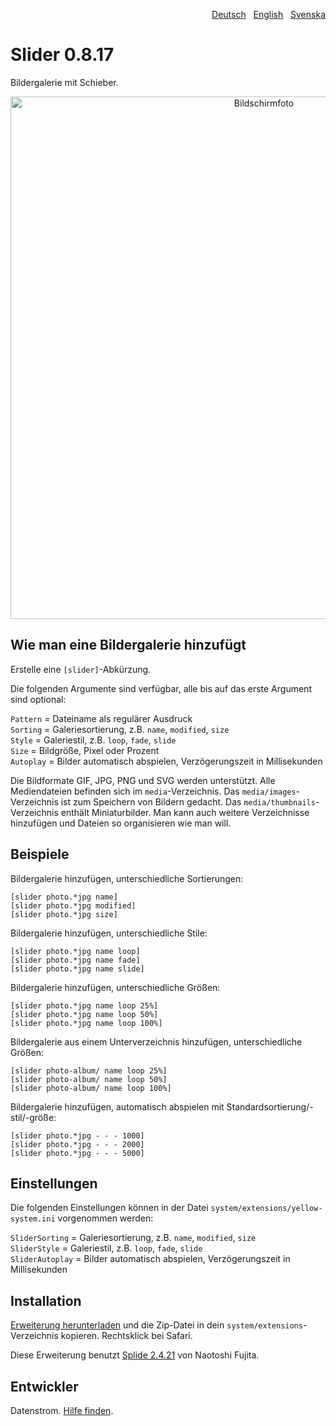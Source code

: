 <p align="right"><a href="README-de.md">Deutsch</a> &nbsp; <a href="README.md">English</a> &nbsp; <a href="README-sv.md">Svenska</a></p>

# Slider 0.8.17

Bildergalerie mit Schieber.

<p align="center"><img src="slider-screenshot.png?raw=true" width="795" height="836" alt="Bildschirmfoto"></p>

## Wie man eine Bildergalerie hinzufügt

Erstelle eine `[slider]`-Abkürzung.

Die folgenden Argumente sind verfügbar, alle bis auf das erste Argument sind optional:

`Pattern` = Dateiname als regulärer Ausdruck  
`Sorting` = Galeriesortierung, z.B. `name`, `modified`, `size`  
`Style` = Galeriestil, z.B. `loop`, `fade`, `slide`  
`Size` = Bildgröße, Pixel oder Prozent    
`Autoplay` = Bilder automatisch abspielen, Verzögerungszeit in Millisekunden  

Die Bildformate GIF, JPG, PNG und SVG werden unterstützt. Alle Mediendateien befinden sich im `media`-Verzeichnis. Das `media/images`-Verzeichnis ist zum Speichern von Bildern gedacht. Das `media/thumbnails`-Verzeichnis enthält Miniaturbilder. Man kann auch weitere Verzeichnisse hinzufügen und Dateien so organisieren wie man will.

## Beispiele

Bildergalerie hinzufügen, unterschiedliche Sortierungen:

    [slider photo.*jpg name]
    [slider photo.*jpg modified]
    [slider photo.*jpg size]

Bildergalerie hinzufügen, unterschiedliche Stile:

    [slider photo.*jpg name loop]
    [slider photo.*jpg name fade]
    [slider photo.*jpg name slide]

Bildergalerie hinzufügen, unterschiedliche Größen:

    [slider photo.*jpg name loop 25%]
    [slider photo.*jpg name loop 50%]
    [slider photo.*jpg name loop 100%]

Bildergalerie aus einem Unterverzeichnis hinzufügen, unterschiedliche Größen:

    [slider photo-album/ name loop 25%]
    [slider photo-album/ name loop 50%]
    [slider photo-album/ name loop 100%]

Bildergalerie hinzufügen, automatisch abspielen mit Standardsortierung/-stil/-größe:

    [slider photo.*jpg - - - 1000]
    [slider photo.*jpg - - - 2000]
    [slider photo.*jpg - - - 5000]

## Einstellungen

Die folgenden Einstellungen können in der Datei `system/extensions/yellow-system.ini` vorgenommen werden:

`SliderSorting` = Galeriesortierung, z.B. `name`, `modified`, `size`  
`SliderStyle` = Galeriestil, z.B. `loop`, `fade`, `slide`  
`SliderAutoplay` = Bilder automatisch abspielen, Verzögerungszeit in Millisekunden  

## Installation

[Erweiterung herunterladen](https://github.com/datenstrom/yellow-extensions/raw/master/zip/slider.zip) und die Zip-Datei in dein `system/extensions`-Verzeichnis kopieren. Rechtsklick bei Safari.

Diese Erweiterung benutzt [Splide 2.4.21](https://github.com/Splidejs/splide) von Naotoshi Fujita.

## Entwickler

Datenstrom. [Hilfe finden](https://datenstrom.se/de/yellow/help/).
